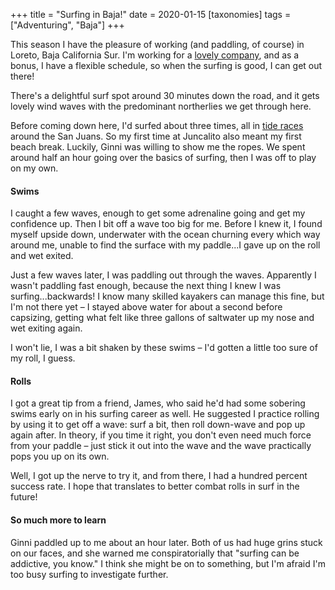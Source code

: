 +++
title = "Surfing in Baja!"
date = 2020-01-15
[taxonomies]
tags = ["Adventuring", "Baja"]
+++
<!-- wp:paragraph -->

This season I have the pleasure of working (and paddling, of course) in Loreto, Baja California Sur. I'm working for a [lovely company](https://seakayakbajamexico.com), and as a bonus, I have a flexible schedule, so when the surfing is good, I can get out there!

<!-- /wp:paragraph -->

<!-- wp:paragraph -->

There's a delightful surf spot around 30 minutes down the road, and it gets lovely wind waves with the predominant northerlies we get through here.

<!-- /wp:paragraph -->

<!-- wp:paragraph -->

Before coming down here, I'd surfed about three times, all in [tide races](https://heytasha.com/questions/2019/11/cattle-pass-adventures/) around the San Juans. So my first time at Juncalito also meant my first beach break. Luckily, Ginni was willing to show me the ropes. We spent around half an hour going over the basics of surfing, then I was off to play on my own.

<!-- /wp:paragraph -->

<!-- wp:heading {"level":4} -->

#### Swims

<!-- /wp:heading -->

<!-- wp:paragraph -->

I caught a few waves, enough to get some adrenaline going and get my confidence up. Then I bit off a wave too big for me. Before I knew it, I found myself upside down, underwater with the ocean churning every which way around me, unable to find the surface with my paddle...I gave up on the roll and wet exited.

<!-- /wp:paragraph -->

<!-- wp:paragraph -->

Just a few waves later, I was paddling out through the waves. Apparently I wasn't paddling fast enough, because the next thing I knew I was surfing...backwards! I know many skilled kayakers can manage this fine, but I'm not there yet – I stayed above water for about a second before capsizing, getting what felt like three gallons of saltwater up my nose and wet exiting again.

<!-- /wp:paragraph -->

<!-- wp:paragraph -->

I won't lie, I was a bit shaken by these swims – I'd gotten a little too sure of my roll, I guess.

<!-- /wp:paragraph -->

<!-- wp:heading {"level":4} -->

#### Rolls

<!-- /wp:heading -->

<!-- wp:paragraph -->

I got a great tip from a friend, James, who said he'd had some sobering swims early on in his surfing career as well. He suggested I practice rolling by using it to get off a wave: surf a bit, then roll down-wave and pop up again after. In theory, if you time it right, you don't even need much force from your paddle – just stick it out into the wave and the wave practically pops you up on its own.

<!-- /wp:paragraph -->

<!-- wp:paragraph -->

Well, I got up the nerve to try it, and from there, I had a hundred percent success rate. I hope that translates to better combat rolls in surf in the future!

<!-- /wp:paragraph -->

<!-- wp:heading {"level":4} -->

#### So much more to learn

<!-- /wp:heading -->

<!-- wp:paragraph -->

Ginni paddled up to me about an hour later. Both of us had huge grins stuck on our faces, and she warned me conspiratorially that "surfing can be addictive, you know." I think she might be on to something, but I'm afraid I'm too busy surfing to investigate further.

<!-- /wp:paragraph -->
